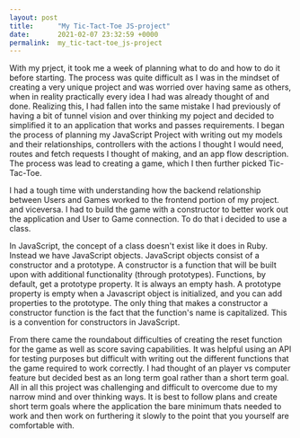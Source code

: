 ```yaml
---
layout: post
title:      "My Tic-Tact-Toe JS-project"
date:       2021-02-07 23:32:59 +0000
permalink:  my_tic-tact-toe_js-project
---
```



With my prject, it took me a week of planning what to do and how to do it before starting. The process was quite difficult as I was in the mindset of creating a very unique project and was worried over having same as others, when in reality practically every idea I had was already thought of and done. Realizing this, I had fallen into the same mistake I had previously of having a bit of tunnel vision and over thinking my poject and decided to simplified it to an application that works and passes requirements. I began the process of planning my JavaScript Project with  writing out my models and their relationships, controllers with the actions I thought I would need, routes and fetch requests I thought of making, and an app flow description. The process was lead to creating a game, which I then further picked Tic-Tac-Toe. 


I had a tough time with understanding how the backend relationship between Users and Games worked to the frontend portion of my project. and viceversa. I had to build the game with a constructor to better work out the application and User to Game connection. To do that i decided to use a class.


In JavaScript, the concept of a class doesn't exist like it does in Ruby. Instead we have JavaScript objects. JavaScript objects consist of a constructor and a prototype. A constructor  is a function that will be built upon with additional functionality (through prototypes). Functions, by default, get a prototype property. It is always an empty hash. A prototype property is empty when a Javascript object is initialized, and you can add properties to the prototype. The only thing that makes a constructor a constructor function is the fact that the function's name is capitalized. This is a convention for constructors in JavaScript.


From there came the roundabout difficulties of creating the reset function for the game as well as score saving capabilities. It was helpful using an API for testing purposes but difficult with writing out the different functions that the game required to work correctly. I had thought of an player vs computer feature but decided best as an long term goal rather than a short term goal. All in all this project was challenging and difficult to overcome due to my narrow mind and over thinking ways. It is best to follow plans and create short term goals where the application the bare minimum thats needed to work and then work on furthering it slowly to the point that you yourself are comfortable with. 


